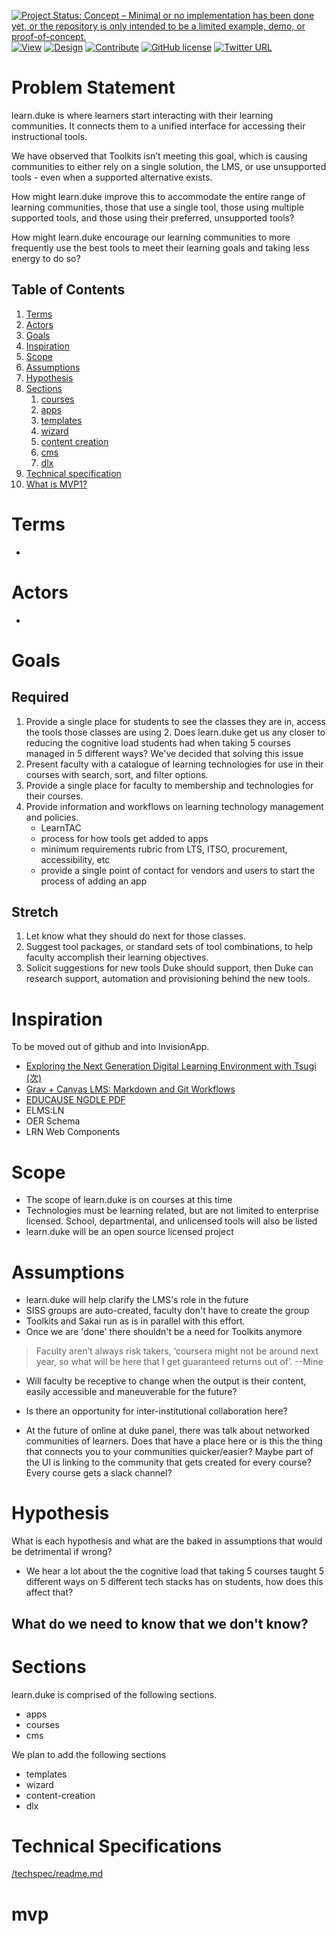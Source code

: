 [![Project Status: Concept – Minimal or no implementation has been done yet, or the repository is only intended to be a limited example, demo, or proof-of-concept.](http://www.repostatus.org/badges/latest/concept.svg)](http://www.repostatus.org/#concept)
[![View](https://img.shields.io/badge/read-github.io-orange.svg)](https://dukelearninginnovation.github.io/learn.duke/)
[![Design](https://img.shields.io/badge/design-invisionapp-ff69b4.svg)](https://projects.invisionapp.com/d/main#/projects/boards/5767824)
[![Contribute](https://img.shields.io/badge/contribute-github-green.svg)](https://github.com/DukeLearningInnovation/learn.duke)
[![GitHub license](https://img.shields.io/github/license/DukeLearningInnovation/learn.duke.svg)](https://github.com/DukeLearningInnovation/learn.duke)
[![Twitter URL](https://img.shields.io/twitter/url/http/shields.io.svg?style=social)](https://twitter.com/dukelearning)

# Problem Statement
learn.duke is where learners start interacting with their learning communities. It connects them to a unified interface for accessing their instructional tools. 

We have observed that Toolkits isn’t meeting this goal, which is causing communities to either rely on a single solution, the LMS, or use unsupported tools - even when a supported alternative exists. 

How might learn.duke improve this to accommodate the entire range of learning communities, those that use a single tool, those using multiple supported tools, and those using their preferred, unsupported tools? 

How might learn.duke encourage our learning communities to more frequently use the best tools to meet their learning goals and taking less energy to do so?

## Table of Contents

1. [Terms](#terms)
1. [Actors](#actors)
1. [Goals](#goals)
1. [Inspiration](#inspiration)
1. [Scope](#scope)
1. [Assumptions](#assumptions)
1. [Hypothesis](#hypothesis)
1. [Sections](#sections)
	1. [courses](courses)
	1. [apps](apps)
	1. [templates](templates)
	1. [wizard](wizard)
	1. [content creation](content-creation)
	1. [cms](cms)
	1. [dlx](dlx)
1. [Technical specification](#technical-specification)
1. [What is MVP1?](#mvp)

# Terms

* 

# Actors

* 

# Goals
## Required
1. Provide a single place for students to see the classes they are in, access the tools those classes are using
    2. Does learn.duke get us any closer to reducing the cognitive load students had when taking 5 courses managed in 5 different ways? We've decided that solving this issue 
1. Present faculty with a catalogue of learning technologies for use in their courses with search, sort, and filter options.
1. Provide a single place for faculty to membership and technologies for their courses.
1. Provide information and workflows on learning technology management and policies. 
	* LearnTAC
	* process for how tools get added to apps
	* minimum requirements rubric from LTS, ITSO, procurement, accessibility, etc
	* provide a single point of contact for vendors and users to start the process of adding an app

## Stretch
1. Let know what they should do next for those classes.
1. Suggest tool packages, or standard sets of tool combinations, to help faculty accomplish their learning objectives.
1. Solicit suggestions for new tools Duke should support, then Duke can research support, automation and provisioning behind the new tools. 


# Inspiration

To be moved out of github and into InvisionApp.

* [Exploring the Next Generation Digital Learning Environment with Tsugi (次)](https://www.youtube.com/watch?v=OzrlFJNBFqY)
* [Grav + Canvas LMS: Markdown and Git Workflows](https://www.youtube.com/watch?list=PLVtu1bDQijapAcziv0r0BYKNapd8Or8gV&v=_Oj1JIIxlAk)
* [EDUCAUSE NGDLE PDF](/_assets/educause-ngdle.pdf)
* ELMS:LN
* OER Schema
* LRN Web Components

# Scope

* The scope of learn.duke is on courses at this time
* Technologies must be learning related, but are not limited to enterprise licensed. School, departmental, and unlicensed tools will also be listed
* learn.duke will be an open source licensed project

# Assumptions

* learn.duke will help clarify the LMS's role in the future
* SISS groups are auto-created, faculty don't have to create the group
* Toolkits and Sakai run as is in parallel with this effort.
* Once we are 'done' there shouldn't be a need for Toolkits anymore

> Faculty aren’t always risk takers, ‘coursera might not be around next year, so what will be here that I get guaranteed returns out of’. --Mine

* Will faculty be receptive to change when the output is their content, easily accessible and maneuverable for the future?

* Is there an opportunity for inter-institutional collaboration here?

* At the future of online at duke panel, there was  talk about networked communities of learners. Does that have a place here or is this the thing that connects you to your communities quicker/easier?
Maybe part of the UI is linking to the community that gets created for every course? Every course gets a slack channel?

# Hypothesis
What is each hypothesis and what are the baked in assumptions that would be detrimental if wrong?

* We hear a lot about the the cognitive load that taking 5 courses taught 5 different ways on 5 different tech stacks has on students, how does this affect that?

## What do we need to know that we don't know?




# Sections
learn.duke is comprised of the following sections.

* apps
* courses
* cms

We plan to add the following sections 

* templates
* wizard
* content-creation
* dlx


# Technical Specifications
[/techspec/readme.md](techspec/readme.md)


# mvp

